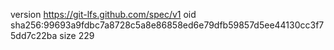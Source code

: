 version https://git-lfs.github.com/spec/v1
oid sha256:99693a9fdbc7a8728c5a8e86858ed6e79dfb59857d5ee44130cc3f75dd7c22ba
size 229
